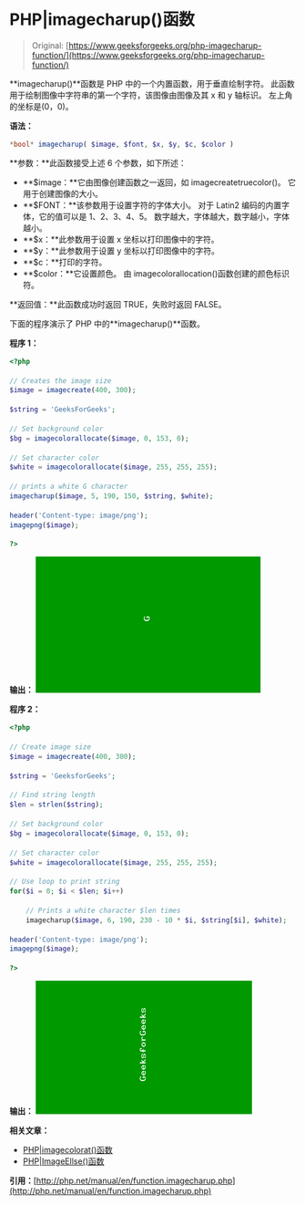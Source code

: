 # PHP|imagecharup()函数

> Original: [https://www.geeksforgeeks.org/php-imagecharup-function/](https://www.geeksforgeeks.org/php-imagecharup-function/)

**imagecharup()**函数是 PHP 中的一个内置函数，用于垂直绘制字符。 此函数用于绘制图像中字符串的第一个字符，该图像由图像及其 x 和 y 轴标识。 左上角的坐标是(0，0)。

**语法：**

```php
*bool* imagecharup( $image, $font, $x, $y, $c, $color )
```

**参数：**此函数接受上述 6 个参数，如下所述：

*   **$image：**它由图像创建函数之一返回，如 imagecreatetruecolor()。 它用于创建图像的大小。
*   **$FONT：**该参数用于设置字符的字体大小。 对于 Latin2 编码的内置字体，它的值可以是 1、2、3、4、5。 数字越大，字体越大，数字越小，字体越小。
*   **$x：**此参数用于设置 x 坐标以打印图像中的字符。
*   **$y：**此参数用于设置 y 坐标以打印图像中的字符。
*   **$c：**打印的字符。
*   **$color：**它设置颜色。 由 imagecolorallocation()函数创建的颜色标识符。

**返回值：**此函数成功时返回 TRUE，失败时返回 FALSE。

下面的程序演示了 PHP 中的**imagecharup()**函数。

**程序 1：**

```php
<?php

// Creates the image size
$image = imagecreate(400, 300);

$string = 'GeeksForGeeks';

// Set background color
$bg = imagecolorallocate($image, 0, 153, 0);

// Set character color
$white = imagecolorallocate($image, 255, 255, 255);

// prints a white G character
imagecharup($image, 5, 190, 150, $string, $white);

header('Content-type: image/png');
imagepng($image);

?>
```

**输出：**
![image](img/c4b601b9e7ac31b853b29a59bea59fab.png)

**程序 2：**

```php
<?php

// Create image size
$image = imagecreate(400, 300);

$string = 'GeeksforGeeks';

// Find string length
$len = strlen($string);

// Set background color
$bg = imagecolorallocate($image, 0, 153, 0);

// Set character color
$white = imagecolorallocate($image, 255, 255, 255);

// Use loop to print string
for($i = 0; $i < $len; $i++)

    // Prints a white character $len times
    imagecharup($image, 6, 190, 230 - 10 * $i, $string[$i], $white);

header('Content-type: image/png');
imagepng($image);

?>
```

**输出：**
![image](img/1c6e512fb46f5c3ed9ef1db493907a7d.png)

**相关文章：**

*   [PHP|imagecolorat()函数](https://www.geeksforgeeks.org/php-imagecolorat-function/)
*   [PHP|ImageEllse()函数](https://www.geeksforgeeks.org/php-imageellipse-function/)

**引用：**[http://php.net/manual/en/function.imagecharup.php](http://php.net/manual/en/function.imagecharup.php)